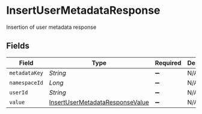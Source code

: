 # InsertUserMetadataResponse

Insertion of user metadata response


## Fields

| Field                                                                                     | Type                                                                                      | Required                                                                                  | Description                                                                               |
| ----------------------------------------------------------------------------------------- | ----------------------------------------------------------------------------------------- | ----------------------------------------------------------------------------------------- | ----------------------------------------------------------------------------------------- |
| `metadataKey`                                                                             | *String*                                                                                  | :heavy_minus_sign:                                                                        | N/A                                                                                       |
| `namespaceId`                                                                             | *Long*                                                                                    | :heavy_minus_sign:                                                                        | N/A                                                                                       |
| `userId`                                                                                  | *String*                                                                                  | :heavy_minus_sign:                                                                        | N/A                                                                                       |
| `value`                                                                                   | [InsertUserMetadataResponseValue](../../models/shared/InsertUserMetadataResponseValue.md) | :heavy_minus_sign:                                                                        | N/A                                                                                       |